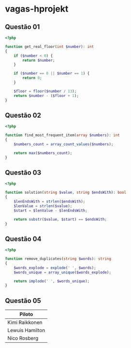 # vagas-hprojekt

## Questão 01

```php
<?php

function get_real_floor(int $number): int
{
    if ($number < 0) {
        return $number;
    }

    if ($number == 0 || $number == 1) {
        return 0;
    }

    $floor = floor($number / 13);
    return $number - ($floor + 1);
}
```

## Questão 02

```php
<?php

function find_most_frequent_item(array $numbers): int
{
    $numbers_count = array_count_values($numbers);

    return max($numbers_count);
}
```

## Questão 03

```php
<?php

function solution(string $value, string $endsWith): bool
{
    $lenEndsWith = strlen($endsWith);
    $lenValue = strlen($value);
    $start = $lenValue - $lenEndsWith;

    return substr($value, $start) == $endsWith;
}
```

## Questão 04

```php
<?php

function remove_duplicates(string $words): string
{
    $words_explode = explode(' ', $words);
    $words_unique = array_unique($words_explode);

    return implode(' ', $words_unique);
}
```

## Questão 05

| Piloto |
| ------ |
| Kimi Raikkonen |
| Lewuis Hamilton |
| Nico Rosberg |
